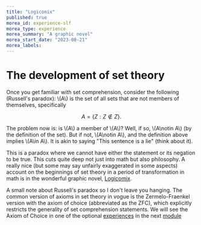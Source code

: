 ```yaml
---
title: "Logicomix"
published: true
morea_id: experience-slf
morea_type: experience
morea_summary: "A graphic novel"
morea_start_date: "2023-08-21"
morea_labels:
---
```


# The development of set theory

Once you get familiar with set comprehension, consider the following (Russell's
paradox): \\(A\\) is the set of all sets that are not members of themselves, specifically

$$A = \{ Z: Z \notin Z \}.$$

The problem now is: is \\(A\\) a member of \\(A\\)? Well, if so, \\(A\notin A\\)
(by the definition of the set). But if not, \\(A\notin A\\), and the
definition above implies \\(A\in A\\). It is akin to saying "This sentence is a lie" (think about it).

This is a paradox where we cannot have either the statement or its
negation to be true. This cuts quite deep not just into math but also
philosophy. A really nice (but some may say unfairly exaggerated in
some aspects) account on the beginnings of set theory in a period of
transformation in math is in the wonderful graphic novel,
[Logicomix](https://www.amazon.com/Logicomix-search-truth-Apostolos-Doxiadis/dp/1596914521).

A small note about Russell's paradox so I don't leave you hanging. The
common version of axioms in set theory in vogue is the Zermelo-Fraenkel
version with the axiom of choice (abbreviated as the ZFC), which
explicitly restricts the generality of set comprehension statements. We
will see the Axiom of Choice in one of the optional [experiences](https://uhm-descartes.github.io/ee342/morea/axioms/experience-vitali.html) in the 
next [module](https://uhm-descartes.github.io/ee342/modules/module-axioms/)












